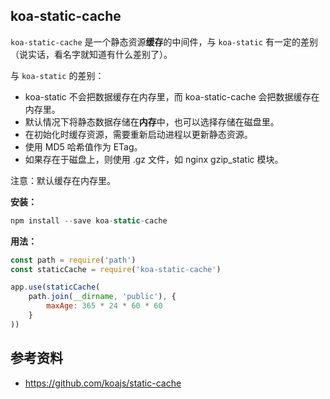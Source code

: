 ## koa-static-cache
`koa-static-cache` 是一个静态资源**缓存**的中间件，与 `koa-static` 有一定的差别（说实话，看名字就知道有什么差别了）。

与 `koa-static` 的差别：
- koa-static 不会把数据缓存在内存里，而 koa-static-cache 会把数据缓存在内存里。
- 默认情况下将静态数据存储在**内存**中，也可以选择存储在磁盘里。
- 在初始化时缓存资源，需要重新启动进程以更新静态资源。
- 使用 MD5 哈希值作为 ETag。
- 如果存在于磁盘上，则使用 .gz 文件，如 nginx gzip_static 模块。

注意：默认缓存在内存里。

**安装：**

```js
npm install --save koa-static-cache
```

**用法：**

```js
const path = require('path')
const staticCache = require('koa-static-cache')

app.use(staticCache(
    path.join(__dirname, 'public'), {
        maxAge: 365 * 24 * 60 * 60
    }
))
```

## 参考资料
- https://github.com/koajs/static-cache
